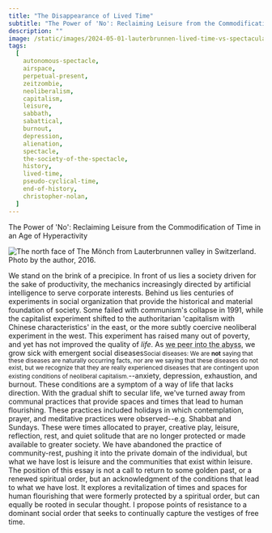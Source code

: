 ```yaml
---
title: "The Disappearance of Lived Time"
subtitle: "The Power of 'No': Reclaiming Leisure from the Commodification of Time in an Age of Hyperactivity"
description: ""
image: /static/images/2024-05-01-lauterbrunnen-lived-time-vs-spectacular-time.jpg
tags:
  [
    autonomous-spectacle,
    airspace,
    perpetual-present,
    zeitzombie,
    neoliberalism,
    capitalism,
    leisure,
    sabbath,
    sabattical,
    burnout,
    depression,
    alienation,
    spectacle,
    the-society-of-the-spectacle,
    history,
    lived-time,
    pseudo-cyclical-time,
    end-of-history,
    christopher-nolan,
  ]
---
```


The Power of 'No': Reclaiming Leisure from the Commodification of Time in an Age of Hyperactivity

![
  The north face of The Mönch from Lauterbrunnen valley in Switzerland. Photo by the author, 2016.
](/static/images/2024-05-01-lauterbrunnen-lived-time-vs-spectacular-time.jpg)

We stand on the brink of a precipice.
In front of us lies a society driven for the sake of productivity, the mechanics increasingly directed by artificial intelligence to serve corporate interests.
Behind us lies centuries of experiments in social organization that provide the historical and material foundation of society.
Some failed with communism's collapse in 1991, while the capitalist experiment shifted to the authoritarian 'capitalism with Chinese characteristics' in the east, or the more subtly coercive neoliberal experiment in the west.
This experiment has raised many out of poverty, and yet has not improved the quality of _life_.
As
<abbr title='"We stand on the brink... we peer into the abyss..." (Poe, 2022).'>we peer into the abyss</abbr>,
we grow sick with emergent
<span className="note">social diseases<small>Social diseases: We are **not** saying that these diseases are naturally occurring facts, nor are we saying that these diseases do not exist, but we recognize that they are really experienced diseases that are contingent upon existing conditions of neoliberal capitalism.</small></span>--anxiety,
depression, exhaustion, and burnout.
These conditions are a symptom of a way of life that lacks direction.
With the gradual shift to secular life, we've turned away from communal practices that provide spaces and times that lead to human flourishing.
These practices included holidays in which contemplation, prayer, and meditative practices were observed--e.g. Shabbat and Sundays.
These were times allocated to prayer, creative play, leisure, reflection, rest, and quiet solitude that are no longer protected or made available to greater society.
We have abandoned the practice of community-rest, pushing it into the private domain of the individual, but what we have lost is leisure and the communities that exist within leisure.
The position of this essay is not a call to return to some golden past, or a renewed spiritual order, but an acknowledgment of the conditions that lead to what we have lost.
It explores a revitalization of times and spaces for human flourishing that were formerly protected by a spiritual order, but can equally be rooted in secular thought.
I propose points of resistance to a dominant social order that seeks to continually capture the vestiges of free time.
